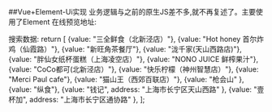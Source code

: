 ##Vue+Element-Ui实现
业务逻辑与之前的原生JS差不多,就不再复述了。主要使用了Element
在线预览地址:


搜索数据:
 return [
{value: "三全鲜食（北新泾店）"},
{value: "Hot honey 首尔炸鸡（仙霞路）"},
{value: "新旺角茶餐厅"},
{value: "泷千家(天山西路店)"},
{value: "胖仙女纸杯蛋糕（上海凌空店）"},
{value: "NONO JUICE  鲜榨果汁"},
{value: "CoCo都可(北新泾店）"},
{value: "快乐柠檬（神州智慧店）"},
{value: "Merci Paul cafe"},
{value: "猫山王（西郊百联店）"},
{value: "枪会山" },
{value: "纵食"},
{value: "钱记", address: "上海市长宁区天山西路" },
{value: "壹杯加", address: "上海市长宁区通协路" },
];